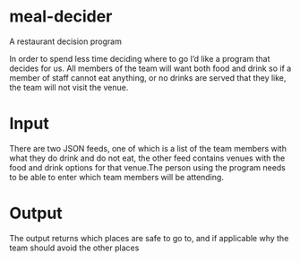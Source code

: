 # meal-decider
A restaurant decision program

In order to spend less time deciding where to go I’d like a program that decides for us. All members of the team will want both food and drink so if a member of staff cannot eat anything, or no drinks are served that they like, the team will not visit the venue.

# Input
There are two JSON feeds, one of which is a list of the team members with what they do drink and do not eat, the other feed contains venues with the food and drink options for that venue.The person using the program needs to be able to enter which team members will be attending.

# Output
The output returns which places are safe to go to, and if applicable why the team should avoid the other places
